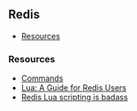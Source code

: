 ## Redis

 - [Resources](#resources)

### Resources

 - [Commands](http://redis.io/commands)
 - [Lua: A Guide for Redis Users](http://www.redisgreen.net/blog/2013/03/18/intro-to-lua-for-redis-programmers/)
 - [Redis Lua scripting is badass](http://tjholowaychuk.com/post/19321054250/redis-lua-scripting-is-badass)
